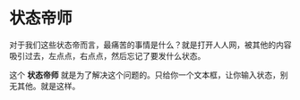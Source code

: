 状态帝师
================

对于我们这些状态帝而言，最痛苦的事情是什么？就是打开人人网，被其他的内容吸引过去，左点点，右点点，然后忘记了要发什么状态。

这个 **状态帝师** 就是为了解决这个问题的。只给你一个文本框，让你输入状态，别无其他。就是这样。
